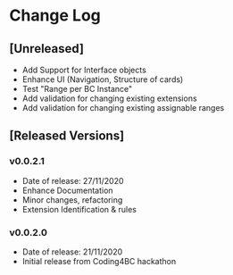 # Change Log

## [Unreleased]

- Add Support for Interface objects
- Enhance UI (Navigation, Structure of cards)
- Test "Range per BC Instance"
- Add validation for changing existing extensions
- Add validation for changing existing assignable ranges

## [Released Versions]

### v0.0.2.1

- Date of release: 27/11/2020
- Enhance Documentation
- Minor changes, refactoring
- Extension Identification & rules

### v0.0.2.0

- Date of release: 21/11/2020
- Initial release from Coding4BC hackathon
